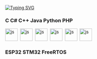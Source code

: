 <!---Пример кода-->
[![Typing SVG](https://readme-typing-svg.herokuapp.com?color=%2336BCF7&lines=Разработка+программного+обеспечения)](https://git.io/typing-svg)


### C C# C++ Java Python PHP

<img src="https://cdn.jsdelivr.net/gh/devicons/devicon@latest/icons/embeddedc/embeddedc-original.svg" title="js" width="40" height= "40"/>&nbsp;
<img src="https://cdn.jsdelivr.net/gh/devicons/devicon@latest/icons/cplusplus/cplusplus-original.svg" title="js" width="40" height= "40"/>&nbsp;
<img src="https://cdn.jsdelivr.net/gh/devicons/devicon@latest/icons/csharp/csharp-original.svg" title="js" width="40" height= "40"/>&nbsp;
<img src="https://cdn.jsdelivr.net/gh/devicons/devicon@latest/icons/java/java-original.svg" title="js" width="40" height= "40"/>&nbsp;
<img src="https://cdn.jsdelivr.net/gh/devicons/devicon@latest/icons/php/php-original.svg" title="js" width="40" height= "40"/>&nbsp;
<img src="https://cdn.jsdelivr.net/gh/devicons/devicon@latest/icons/android/android-plain.svg" title="js" width="40" height= "40"/>&nbsp;

### ESP32 STM32 FreeRTOS
          
          
          
          
          

          

